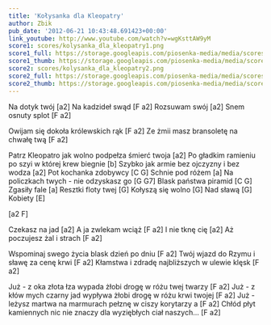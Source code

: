 ```yaml
---
title: 'Kołysanka dla Kleopatry'
author: Zbik
pub_date: '2012-06-21 10:43:48.691423+00:00'
link_youtube: http://www.youtube.com/watch?v=wgKsttAW9yM
score1: scores/kolysanka_dla_kleopatry1.png
score1_full: https://storage.googleapis.com/piosenka-media/media/scores/kolysanka_dla_kleopatry1.png
score1_thumb: https://storage.googleapis.com/piosenka-media/media/scores/kolysanka_dla_kleopatry1.png.180x0_q85_upscale.jpg
score2: scores/kolysanka_dla_kleopatry2.png
score2_full: https://storage.googleapis.com/piosenka-media/media/scores/kolysanka_dla_kleopatry2.png
score2_thumb: https://storage.googleapis.com/piosenka-media/media/scores/kolysanka_dla_kleopatry2.png.180x0_q85_upscale.jpg
---
```


Na dotyk twój [a2]
Na kadzideł swąd [F a2]
Rozsuwam swój [a2]
Snem osnuty splot [F a2]

Owijam się dokoła królewskich rąk [F a2]
Ze żmii masz bransoletę na chwałę twą [F a2]

Patrz Kleopatro jak wolno podpełza śmierć twoja [a2]
Po gładkim ramieniu po szyi w której krew biegnie [b]
Szybko jak armie bez ojczyzny i bez wodza [a2]
Pot kochanka zdobywcy [C G]
Schnie pod różem [a]
Na policzkach twych - nie odzyskasz go [G G7]
Blask państwa piramid [C G]
Zgasiły fale [a]
Resztki floty twej [G]
Kołyszą się wolno [G]
Nad sławą [G]
Kobiety [E]

[a2 F]

Czekasz na jad [a2] 
A ja zwlekam wciąż [F a2]
I nie tknę cię [a2]
Aż poczujesz żal i strach [F a2]

Wspominaj swego życia blask dzień po dniu [F a2]
Twój wjazd do Rzymu i sławę za cenę krwi [F a2]
Kłamstwa i zdradę najbliższych w ulewie klęsk [F a2]

Już - z oka złota łza wypada żłobi drogę w różu twej twarzy [F a2]
Już - z kłów mych czarny jad wypływa żłobi drogę w różu krwi twojej [F a2]
Już - leżysz martwa na marmurach pełznę w ciszy korytarzy a [F a2]
Chłód płyt kamiennych nic nie znaczy dla wyziębłych ciał naszych... [F a2]